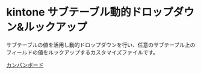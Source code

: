 # kintone サブテーブル動的ドロップダウン&ルックアップ

サブテーブルの値を活用し動的ドロップダウンを行い、任意のサブテーブル上のフィールドの値をルックアップするカスタマイズファイルです。

[カンバンボード](https://github.com/users/nishikawa-r/projects/3/views/1?layout=board)
